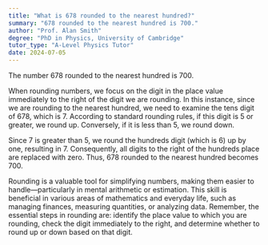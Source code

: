 ```yaml
---
title: "What is 678 rounded to the nearest hundred?"
summary: "678 rounded to the nearest hundred is 700."
author: "Prof. Alan Smith"
degree: "PhD in Physics, University of Cambridge"
tutor_type: "A-Level Physics Tutor"
date: 2024-07-05
---
```


The number $678$ rounded to the nearest hundred is $700$.

When rounding numbers, we focus on the digit in the place value immediately to the right of the digit we are rounding. In this instance, since we are rounding to the nearest hundred, we need to examine the tens digit of $678$, which is $7$. According to standard rounding rules, if this digit is $5$ or greater, we round up. Conversely, if it is less than $5$, we round down.

Since $7$ is greater than $5$, we round the hundreds digit (which is $6$) up by one, resulting in $7$. Consequently, all digits to the right of the hundreds place are replaced with zero. Thus, $678$ rounded to the nearest hundred becomes $700$.

Rounding is a valuable tool for simplifying numbers, making them easier to handle—particularly in mental arithmetic or estimation. This skill is beneficial in various areas of mathematics and everyday life, such as managing finances, measuring quantities, or analyzing data. Remember, the essential steps in rounding are: identify the place value to which you are rounding, check the digit immediately to the right, and determine whether to round up or down based on that digit.
    